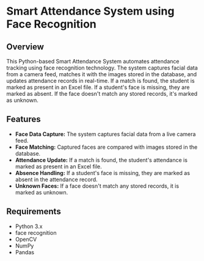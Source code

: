 # Smart Attendance System using Face Recognition

## Overview

This Python-based Smart Attendance System automates attendance tracking using face recognition technology. The system captures facial data from a camera feed, matches it with the images stored in the database, and updates attendance records in real-time. If a match is found, the student is marked as present in an Excel file. If a student's face is missing, they are marked as absent. If the face doesn't match any stored records, it's marked as unknown.

## Features

- **Face Data Capture:** The system captures facial data from a live camera feed.
- **Face Matching:** Captured faces are compared with images stored in the database.
- **Attendance Update:** If a match is found, the student's attendance is marked as present in an Excel file.
- **Absence Handling:** If a student's face is missing, they are marked as absent in the attendance record.
- **Unknown Faces:** If a face doesn't match any stored records, it is marked as unknown.

## Requirements

- Python 3.x
- face recognition
- OpenCV
- NumPy
- Pandas
